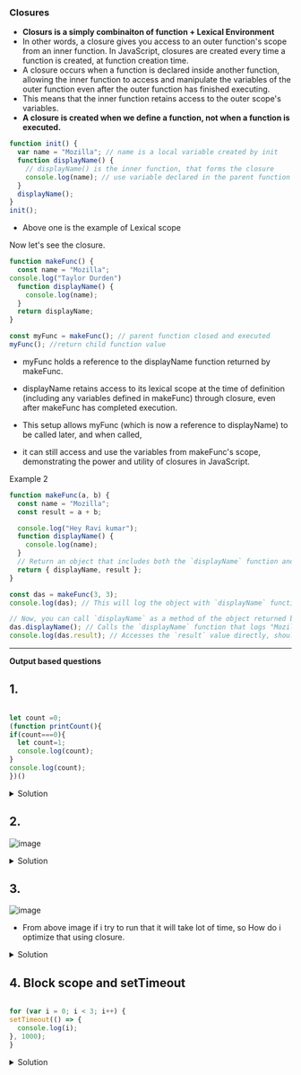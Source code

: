 ### Closures


- **Closurs is a simply combinaiton of function + Lexical Environment**
-  In other words, a closure gives you access to an outer function's scope from an inner function. In JavaScript, closures are created every time a function is created, at function creation time.
-  A closure occurs when a function is declared inside another function, allowing the inner function to access and manipulate the variables of the outer function even after the outer function has finished executing.
- This means that the inner function retains access to the outer scope's variables.
-  **A closure is created when we define a function, not when a function is executed.**

```js
function init() {
  var name = "Mozilla"; // name is a local variable created by init
  function displayName() {
    // displayName() is the inner function, that forms the closure
    console.log(name); // use variable declared in the parent function // Mozilla
  }
  displayName();
}
init();

```
- Above one is the example of Lexical scope

Now let's see the closure.

```js
function makeFunc() {
  const name = "Mozilla";
console.log("Taylor Durden")
  function displayName() {
    console.log(name);
  }
  return displayName;
}

const myFunc = makeFunc(); // parent function closed and executed
myFunc(); //return child function value
```

- myFunc holds a reference to the displayName function returned by makeFunc.
- displayName retains access to its lexical scope at the time of definition (including any variables defined in makeFunc) through closure, even after makeFunc has completed execution.

- This setup allows myFunc (which is now a reference to displayName) to be called later, and when called,
- it can still access and use the variables from makeFunc's scope, demonstrating the power and utility of closures in JavaScript.

Example 2

```js
function makeFunc(a, b) {
  const name = "Mozilla";
  const result = a + b;

  console.log("Hey Ravi kumar");
  function displayName() {
    console.log(name);
  }
  // Return an object that includes both the `displayName` function and the `result`
  return { displayName, result };
}

const das = makeFunc(3, 3);
console.log(das); // This will log the object with `displayName` function and `result` value

// Now, you can call `displayName` as a method of the object returned by `makeFunc`
das.displayName(); // Calls the `displayName` function that logs "Mozilla"
console.log(das.result); // Accesses the `result` value directly, should log 6

```
_________________________________________

**Output based questions**

## 1.

```js

let count =0;
(function printCount(){
if(count===0){
  let count=1;
  console.log(count);
}
console.log(count);
})()
```
<details>
  <summary>Solution</summary>

  
```js
let count =0;
(function printCount(){
if(count===0){
  let count=1; //by shadowing 
  console.log(count); //1
}
//outside block still count =0;
console.log(count); //0
})()

```
  
</details>

## 2.

![image](https://github.com/venkatdas/Interview_prep/assets/43024084/64e9ce1e-dda1-444b-8bf3-e1099e7bfcf0)


<details>
  <summary>Solution</summary>

```js
function createBase(num) {
  return function (innerNum) {
    console.log(innerNum + num);
  };
}

var addSix = createBase(6);
addSix(10); // returns 16
addSix(21); // returns 27

//you can create the closure to keep the value passed to cretaeBase even after the 
//inner function returned
```
</details>


## 3.

![image](https://github.com/venkatdas/Interview_prep/assets/43024084/88361a9d-836e-4c21-a980-f6d9a4e467b6)
- From above image if i try to run that it will take lot of time, so How do i optimize that using closure.

<details>
  <summary>Solution</summary>


![image](https://github.com/venkatdas/Interview_prep/assets/43024084/28bf3c7e-b843-4932-bf5f-752b867660dd)


![image](https://github.com/venkatdas/Interview_prep/assets/43024084/f2ddc714-d2ab-46b3-b660-be6f597182ed)

</details>

## 4. Block scope and setTimeout


```js

for (var i = 0; i < 3; i++) {
setTimeout(() => {
  console.log(i);
}, 1000);  
}
```

<details>
  <summary>Solution</summary>

```js

for (var i = 0; i < 3; i++) {
setTimeout(() => {
  console.log(i); //3, 3, 3
}, 1000);  
}
</details>


